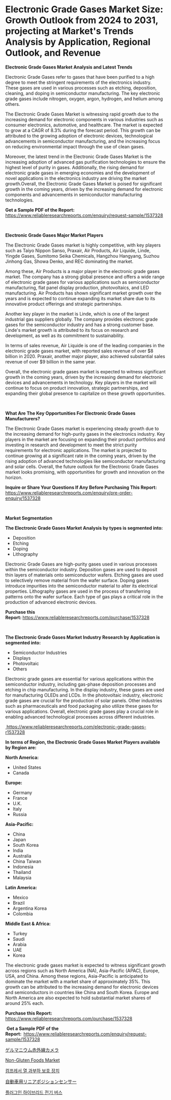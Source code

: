 <p><h1>Electronic Grade Gases Market Size: Growth Outlook from 2024 to 2031, projecting at Market's Trends Analysis by Application, Regional Outlook, and Revenue</h1></p><p><strong>Electronic Grade Gases Market Analysis and Latest Trends</strong></p>
<p><p>Electronic Grade Gases refer to gases that have been purified to a high degree to meet the stringent requirements of the electronics industry. These gases are used in various processes such as etching, deposition, cleaning, and doping in semiconductor manufacturing. The key electronic grade gases include nitrogen, oxygen, argon, hydrogen, and helium among others.</p><p>The Electronic Grade Gases Market is witnessing rapid growth due to the increasing demand for electronic components in various industries such as consumer electronics, automotive, and healthcare. The market is expected to grow at a CAGR of 8.3% during the forecast period. This growth can be attributed to the growing adoption of electronic devices, technological advancements in semiconductor manufacturing, and the increasing focus on reducing environmental impact through the use of clean gases.</p><p>Moreover, the latest trend in the Electronic Grade Gases Market is the increasing adoption of advanced gas purification technologies to ensure the highest level of purity in gases. Additionally, the rising demand for electronic grade gases in emerging economies and the development of novel applications in the electronics industry are driving the market growth.Overall, the Electronic Grade Gases Market is poised for significant growth in the coming years, driven by the increasing demand for electronic components and advancements in semiconductor manufacturing technologies.</p></p>
<p><strong>Get a Sample PDF of the Report:&nbsp;</strong> <a href="https://www.reliableresearchreports.com/enquiry/request-sample/1537328">https://www.reliableresearchreports.com/enquiry/request-sample/1537328</a></p>
<p>&nbsp;</p>
<p><strong>Electronic Grade Gases Major Market Players</strong></p>
<p><p>The Electronic Grade Gases market is highly competitive, with key players such as Taiyo Nippon Sanso, Praxair, Air Products, Air Liquide, Linde, Yingde Gases, Sumitomo Seika Chemicals, Hangzhou Hangyang, Suzhou Jinhong Gas, Showa Denko, and REC dominating the market.</p><p>Among these, Air Products is a major player in the electronic grade gases market. The company has a strong global presence and offers a wide range of electronic grade gases for various applications such as semiconductor manufacturing, flat panel display production, photovoltaics, and LED manufacturing. Air Products has shown significant market growth over the years and is expected to continue expanding its market share due to its innovative product offerings and strategic partnerships.</p><p>Another key player in the market is Linde, which is one of the largest industrial gas suppliers globally. The company provides electronic grade gases for the semiconductor industry and has a strong customer base. Linde's market growth is attributed to its focus on research and development, as well as its commitment to sustainability.</p><p>In terms of sales revenue, Air Liquide is one of the leading companies in the electronic grade gases market, with reported sales revenue of over $8 billion in 2020. Praxair, another major player, also achieved substantial sales revenue of over $9 billion in the same year.</p><p>Overall, the electronic grade gases market is expected to witness significant growth in the coming years, driven by the increasing demand for electronic devices and advancements in technology. Key players in the market will continue to focus on product innovation, strategic partnerships, and expanding their global presence to capitalize on these growth opportunities.</p></p>
<p>&nbsp;</p>
<p><strong>What Are The Key Opportunities For Electronic Grade Gases Manufacturers?</strong></p>
<p><p>The Electronic Grade Gases market is experiencing steady growth due to the increasing demand for high-purity gases in the electronics industry. Key players in the market are focusing on expanding their product portfolios and investing in research and development to meet the strict purity requirements for electronic applications. The market is projected to continue growing at a significant rate in the coming years, driven by the rising adoption of advanced technologies like semiconductor manufacturing and solar cells. Overall, the future outlook for the Electronic Grade Gases market looks promising, with opportunities for growth and innovation on the horizon.</p></p>
<p><strong>Inquire or Share Your Questions If Any Before Purchasing This Report:</strong> <a href="https://www.reliableresearchreports.com/enquiry/pre-order-enquiry/1537328">https://www.reliableresearchreports.com/enquiry/pre-order-enquiry/1537328</a></p>
<p>&nbsp;</p>
<p><strong>Market Segmentation</strong></p>
<p><strong>The Electronic Grade Gases Market Analysis by types is segmented into:</strong></p>
<p><ul><li>Deposition</li><li>Etching</li><li>Doping</li><li>Lithography</li></ul></p>
<p><p>Electronic Grade Gases are high-purity gases used in various processes within the semiconductor industry. Deposition gases are used to deposit thin layers of materials onto semiconductor wafers. Etching gases are used to selectively remove material from the wafer surface. Doping gases introduce impurities into the semiconductor material to alter its electrical properties. Lithography gases are used in the process of transferring patterns onto the wafer surface. Each type of gas plays a critical role in the production of advanced electronic devices.</p></p>
<p><strong>Purchase this Report:&nbsp;</strong><a href="https://www.reliableresearchreports.com/purchase/1537328">https://www.reliableresearchreports.com/purchase/1537328</a></p>
<p>&nbsp;</p>
<p><strong>The Electronic Grade Gases Market Industry Research by Application is segmented into:</strong></p>
<p><ul><li>Semiconductor Industries</li><li>Displays</li><li>Photovoltaic</li><li>Others</li></ul></p>
<p><p>Electronic grade gases are essential for various applications within the semiconductor industry, including gas-phase deposition processes and etching in chip manufacturing. In the display industry, these gases are used for manufacturing OLEDs and LCDs. In the photovoltaic industry, electronic grade gases are crucial for the production of solar panels. Other industries such as pharmaceuticals and food packaging also utilize these gases for various applications. Overall, electronic grade gases play a crucial role in enabling advanced technological processes across different industries.</p></p>
<p><a href="https://www.reliableresearchreports.com/electronic-grade-gases-r1537328">&nbsp;https://www.reliableresearchreports.com/electronic-grade-gases-r1537328</a></p>
<p><strong>In terms of Region, the Electronic Grade Gases Market Players available by Region are:</strong></p>
<p>
    <p> <strong> North America: </strong>
        <ul>
            <li>United States</li>
            <li>Canada</li>
        </ul>
        </p> 
    <p> <strong> Europe: </strong>
        <ul>
            <li>Germany</li>
            <li>France</li>
            <li>U.K.</li>
            <li>Italy</li>
            <li>Russia</li>
        </ul>
        </p> 
    <p> <strong> Asia-Pacific: </strong>
        <ul>
            <li>China</li>
            <li>Japan</li>
            <li>South Korea</li>
            <li>India</li>
            <li>Australia</li>
            <li>China Taiwan</li>
            <li>Indonesia</li>
            <li>Thailand</li>
            <li>Malaysia</li>
        </ul>
        </p> 
    <p> <strong> Latin America: </strong>
        <ul>
            <li>Mexico</li>
            <li>Brazil</li>
            <li>Argentina Korea</li>
            <li>Colombia</li>
        </ul>
        </p> 
    <p> <strong> Middle East & Africa: </strong>
        <ul>
            <li>Turkey</li>
            <li>Saudi</li>
            <li>Arabia</li>
            <li>UAE</li>
            <li>Korea</li>
        </ul>
    </p>
    </p>
<p><p>The electronic grade gases market is expected to witness significant growth across regions such as North America (NA), Asia-Pacific (APAC), Europe, USA, and China. Among these regions, Asia-Pacific is anticipated to dominate the market with a market share of approximately 35%. This growth can be attributed to the increasing demand for electronic devices and semiconductors in countries like China and South Korea. Europe and North America are also expected to hold substantial market shares of around 25% each.</p></p>
<p><strong>Purchase this Report: </strong><a href="https://www.reliableresearchreports.com/purchase/1537328">https://www.reliableresearchreports.com/purchase/1537328</a></p>
<p>&nbsp;<strong>Get a Sample PDF of the Report:&nbsp;&nbsp;</strong><a href="https://www.reliableresearchreports.com/enquiry/request-sample/1537328">https://www.reliableresearchreports.com/enquiry/request-sample/1537328</a></p>
<p><strong></strong></p>
<p><p><a href="https://github.com/JacksonWiza1924/Market-Research-Report-List-1/blob/main/925476898282.md">ゲルマニウム赤外線カメラ</a></p><p><a href="https://github.com/MaraKoelpin2023/Market-Research-Report-List-1/blob/main/non-gluten-foods-market.md">Non-Gluten Foods Market</a></p><p><a href="https://github.com/anton65482023/Market-Research-Report-List-1/blob/main/790034889736.md">컴프레서 열 과부하 보호 장치</a></p><p><a href="https://github.com/hwbcz413288296/Market-Research-Report-List-2/blob/main/610088098281.md">自動車用リニアポジションセンサー</a></p><p><a href="https://github.com/Hubertstyenger6685/Market-Research-Report-List-2/blob/main/159667589735.md">플러그인 하이브리드 전기 버스</a></p></p>